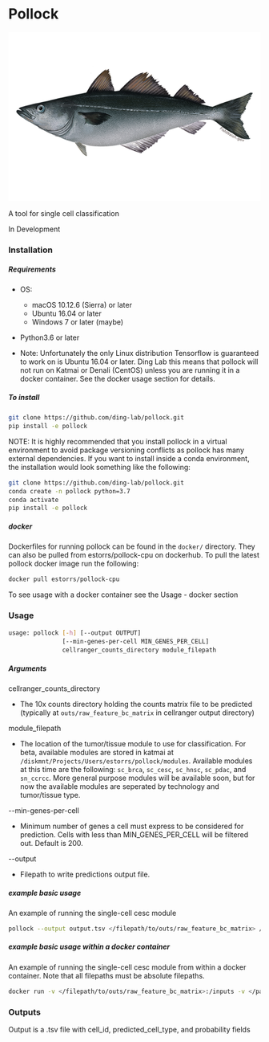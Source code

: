# Pollock

![Image of Pollock](https://github.com/ding-lab/pollock/blob/master/images/pollock.png)

A tool for single cell classification

In Development

### Installation
##### Requirements
* OS:
  * macOS 10.12.6 (Sierra) or later
  * Ubuntu 16.04 or later
  * Windows 7 or later (maybe)
  
* Python3.6 or later

* Note: Unfortunately the only Linux distribution Tensorflow is guaranteed to work on is Ubuntu 16.04 or later. Ding Lab this means that pollock will not run on Katmai or Denali (CentOS) unless you are running it in a docker container. See the docker usage section for details.

##### To install
```bash
git clone https://github.com/ding-lab/pollock.git
pip install -e pollock
```
NOTE: It is highly recommended that you install pollock in a virtual environment to avoid package versioning conflicts as pollock has many external dependencies. If you want to install inside a conda environment, the installation would look something like the following:
```bash
git clone https://github.com/ding-lab/pollock.git
conda create -n pollock python=3.7
conda activate
pip install -e pollock
```

##### docker
Dockerfiles for running pollock can be found in the `docker/` directory. They can also be pulled from estorrs/pollock-cpu on dockerhub. To pull the latest pollock docker image run the following:
```bash
docker pull estorrs/pollock-cpu
```
To see usage with a docker container see the Usage - docker section

### Usage
```bash
usage: pollock [-h] [--output OUTPUT]
               [--min-genes-per-cell MIN_GENES_PER_CELL]
               cellranger_counts_directory module_filepath
```

##### Arguments

cellranger_counts_directory
  * The 10x counts directory holding the counts matrix file to be predicted (typically at `outs/raw_feature_bc_matrix` in cellranger output directory)
  
module_filepath
  * The location of the tumor/tissue module to use for classification. For beta, available modules are stored in katmai at `/diskmnt/Projects/Users/estorrs/pollock/modules`. Available modules at this time are the following: `sc_brca`, `sc_cesc`, `sc_hnsc`, `sc_pdac`, and `sn_ccrcc`. More general purpose modules will be available soon, but for now the available modules are seperated by technology and tumor/tissue type.
  
--min-genes-per-cell
  * Minimum number of genes a cell must express to be considered for prediction. Cells with less than MIN_GENES_PER_CELL will be filtered out. Default is 200.
  
--output
  * Filepath to write predictions output file.
  
##### example basic usage

An example of running the single-cell cesc module
```bash
pollock --output output.tsv </filepath/to/outs/raw_feature_bc_matrix> /diskmnt/Projects/Users/estorrs/pollock/modules/sc_cesc
```

##### example basic usage within a docker container

An example of running the single-cell cesc module from within a docker container. Note that all filepaths must be absolute filepaths.
```bash
docker run -v </filepath/to/outs/raw_feature_bc_matrix>:/inputs -v </path/to/output_dir>:/outputs -v /diskmnt/Projects/Users/estorrs/pollock/modules:/modules -t estorrs/pollock-cpu pollock --output /outputs/output.tsv /inputs /modules/sc_cesc
```
  
### Outputs

Output is a .tsv file with cell_id, predicted_cell_type, and probability fields

